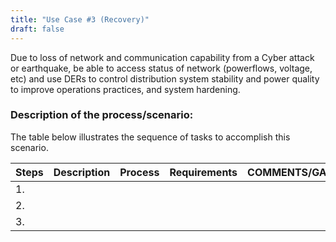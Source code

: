 ```yaml
---
title: "Use Case #3 (Recovery)"
draft: false
---
```

Due to loss of network and communication capability from a Cyber
attack or earthquake, be able to access status of network (powerflows, voltage, etc) and
use DERs to control distribution system stability and power quality to improve operations
practices, and system hardening.

### Description of the process/scenario:

The table below illustrates the sequence of tasks to accomplish this scenario.

| Steps       | Description | Process       | Requirements  |  COMMENTS/GAPS
| :---        |    :----:   |     :----:    |     :----:    |     :----:
| 1.          |             |               |               |
| 2.          |             |               |               |
| 3.          |             |               |               |
